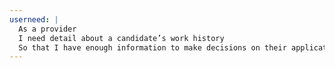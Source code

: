 ```yaml
---
userneed: |
  As a provider
  I need detail about a candidate’s work history
  So that I have enough information to make decisions on their application
---
```

